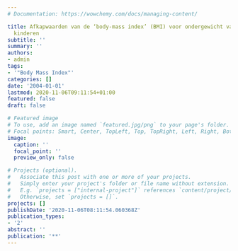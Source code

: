 ```yaml
---
# Documentation: https://wowchemy.com/docs/managing-content/

title: Afkapwaarden van de ‘body-mass index’ (BMI) voor ondergewicht van Nederlandse
  kinderen
subtitle: ''
summary: ''
authors:
- admin
tags:
- '"Body Mass Index"'
categories: []
date: '2004-01-01'
lastmod: 2020-11-06T09:11:54+01:00
featured: false
draft: false

# Featured image
# To use, add an image named `featured.jpg/png` to your page's folder.
# Focal points: Smart, Center, TopLeft, Top, TopRight, Left, Right, BottomLeft, Bottom, BottomRight.
image:
  caption: ''
  focal_point: ''
  preview_only: false

# Projects (optional).
#   Associate this post with one or more of your projects.
#   Simply enter your project's folder or file name without extension.
#   E.g. `projects = ["internal-project"]` references `content/project/deep-learning/index.md`.
#   Otherwise, set `projects = []`.
projects: []
publishDate: '2020-11-06T08:11:54.060368Z'
publication_types:
- '2'
abstract: ''
publication: '**'
---
```

